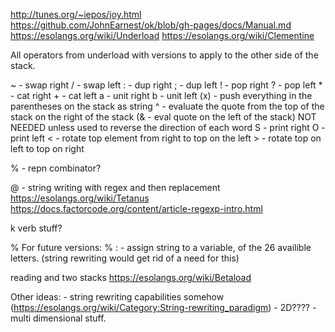 http://tunes.org/~iepos/joy.html
https://github.com/JohnEarnest/ok/blob/gh-pages/docs/Manual.md
https://esolangs.org/wiki/Underload
https://esolangs.org/wiki/Clementine

All operators from underload with versions to apply to the other side of the stack. 

\~ - swap right
/ - swap left
: - dup right
; - dup left
! - pop right
? - pop left
\* - cat right
\+ - cat left
a - unit right
b - unit left
(x) - push everything in the parentheses on the stack as string
^ - evaluate the quote from the top of the stack on the right of the stack
(& - eval quote on the left of the stack) NOT NEEDED unless used to reverse the direction of each word
S - print right
O - print left
\< - rotate top element from right to top on the left
\> - rotate top on left to top on right

\% - repn combinator?

\@ - string writing with regex and then replacement https://esolangs.org/wiki/Tetanus 
https://docs.factorcode.org/content/article-regexp-intro.html 

k verb stuff?

% For future versions:
% \: - assign string to a variable, of the 26 availible letters. (string rewriting would get rid of a need for this)

reading and two stacks https://esolangs.org/wiki/Betaload 

Other ideas:
\- string rewriting capabilities somehow (https://esolangs.org/wiki/Category:String-rewriting_paradigm)
\- 2D????
\- multi dimensional stuff. 